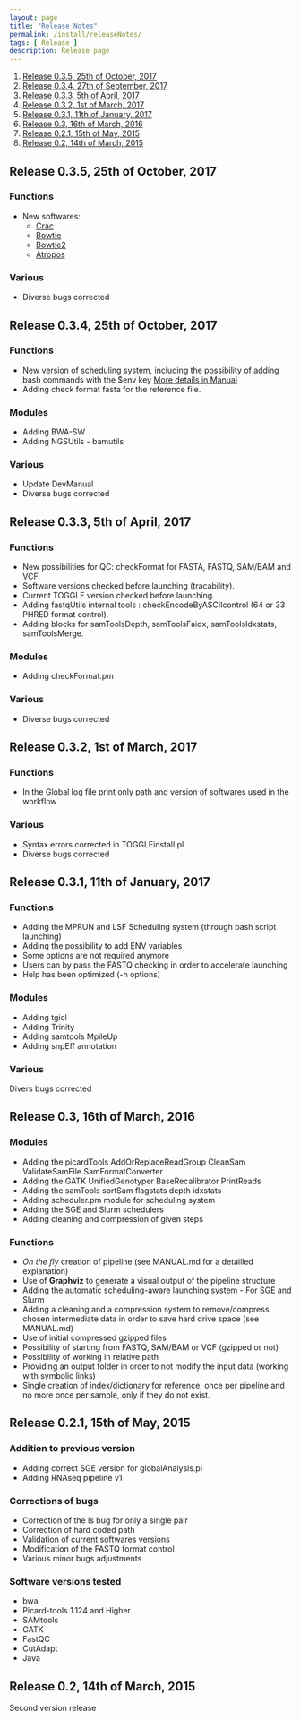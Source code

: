```yaml
---
layout: page
title: "Release Notes"
permalink: /install/releaseNotes/
tags: [ Release ]
description: Release page
---
```

1. [Release 0.3.5, 25th of October, 2017](#0.3.5)
2. [Release 0.3.4, 27th of September, 2017](#0.3.4)
3. [Release 0.3.3, 5th of April, 2017](#0.3.3)
4. [Release 0.3.2, 1st of March, 2017](#0.3.2)
5. [Release 0.3.1, 11th of January, 2017](#0.3.1)
6. [Release 0.3, 16th of March, 2016](#0.3)
7. [Release 0.2.1, 15th of May, 2015](#0.2.1)
8. [Release 0.2, 14th of March, 2015](#0.2)

## <a name="0.3.5"> </a>Release 0.3.5, 25th of October, 2017

### Functions
- New softwares:
	* [Crac](http://crac.gforge.inria.fr)
	* [Bowtie](http://bowtie-bio.sourceforge.net/manual.shtml)
	* [Bowtie2](http://bowtie-bio.sourceforge.net/bowtie2/index.shtml)
	* [Atropos](https://github.com/jdidion/atropos)

### Various
- Diverse bugs corrected

## <a name="0.3.4"> </a>Release 0.3.4, 25th of October, 2017

### Functions
- New version of scheduling system, including the possibility of adding bash commands with the $env key [More details in Manual](http://toggle.ird.fr/manual/completeManual/#scheduling)
- Adding check format fasta for the reference file.

### Modules
- Adding BWA-SW
- Adding NGSUtils - bamutils

### Various
- Update DevManual
- Diverse bugs corrected

## <a name="0.3.3"> </a>Release 0.3.3, 5th of April, 2017

### Functions
- New possibilities for QC: checkFormat for FASTA, FASTQ, SAM/BAM and VCF.
- Software versions checked before launching (tracability).
- Current TOGGLE version checked before launching.
- Adding fastqUtils internal tools : checkEncodeByASCIIcontrol (64 or 33 PHRED format control).
- Adding blocks for samToolsDepth, samToolsFaidx, samToolsIdxstats, samToolsMerge.

### Modules
- Adding checkFormat.pm

### Various
- Diverse bugs corrected


## <a name="0.3.2"> </a>Release 0.3.2, 1st of March, 2017

### Functions
- In the Global log file print only path and version of softwares used in the workflow

### Various
- Syntax errors corrected in TOGGLEinstall.pl
- Diverse  bugs corrected

## <a name="0.3.1"></a>Release 0.3.1, 11th of January, 2017

### Functions

- Adding the MPRUN and LSF Scheduling system (through bash script launching)
- Adding the possibility to add ENV variables
- Some options are not required anymore
- Users can by pass the FASTQ checking in order to accelerate launching
- Help has been optimized (-h options)

### Modules
- Adding tgicl
- Adding Trinity
- Adding samtools MpileUp
- Adding snpEff annotation

### Various
Divers bugs corrected

## <a name="0.3"></a>Release 0.3, 16th of March, 2016

### Modules

- Adding the picardTools AddOrReplaceReadGroup CleanSam ValidateSamFile SamFormatConverter
- Adding the GATK UnifiedGenotyper BaseRecalibrator PrintReads
- Adding the samTools sortSam flagstats depth idxstats
- Adding scheduler.pm module for scheduling system
- Adding the SGE and Slurm schedulers
- Adding cleaning and compression of given steps


### Functions

- *On the fly* creation of pipeline (see MANUAL.md for a detailled explanation)
- Use of **Graphviz** to generate a visual output of the pipeline structure
- Adding the automatic scheduling-aware launching system - For SGE and Slurm
- Adding a cleaning and a compression system to remove/compress chosen intermediate data in order to save hard drive space (see MANUAL.md)
- Use of initial compressed gzipped files
- Possibility of starting from FASTQ, SAM/BAM or VCF (gzipped or not)
- Possibility of working in relative path
- Providing an output folder in order to not modify the input data (working with symbolic links)
- Single creation of index/dictionary for reference, once per pipeline and no more once per sample, only if they do not exist.

## <a name="0.2.1"></a>Release 0.2.1, 15th of May, 2015

### Addition to previous version
* Adding correct SGE version for globalAnalysis.pl
* Adding RNAseq pipeline v1

### Corrections of bugs
* Correction of the ls bug for only a single pair
* Correction of hard coded path
* Validation of current softwares versions
* Modification of the FASTQ format control
* Various minor bugs adjustments

### Software versions tested
* bwa
* Picard-tools 1.124 and Higher
* SAMtools
* GATK
* FastQC
* CutAdapt
* Java


## <a name="0.2"></a>Release 0.2, 14th of March, 2015

Second version release
